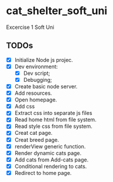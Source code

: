 # cat_shelter_soft_uni
Excercise 1 Soft Uni

## TODOs

- [X] Initialize Node js projec.
- [X] Dev environment:
    -[X] Dev script;
    -[X] Debugging;
- [X] Create basic node server.
- [X] Add resources.
- [X] Open homepage.
- [X] Add css
- [X] Extract css into separate js files
- [X] Read home html from file system.
- [X] Read style css from file system.
- [X] Creat cat page.
- [X] Creat breed page.
- [X] renderView generic function.
- [X] Render dynamic cats page.
- [X] Add cats from Add-cats page.
- [X] Conditional rendering to cats.
- [X] Redirect to home page.